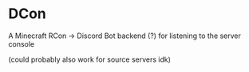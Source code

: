 # DCon

A Minecraft RCon -> Discord Bot backend (?) for listening to the server console

(could probably also work for source servers idk)